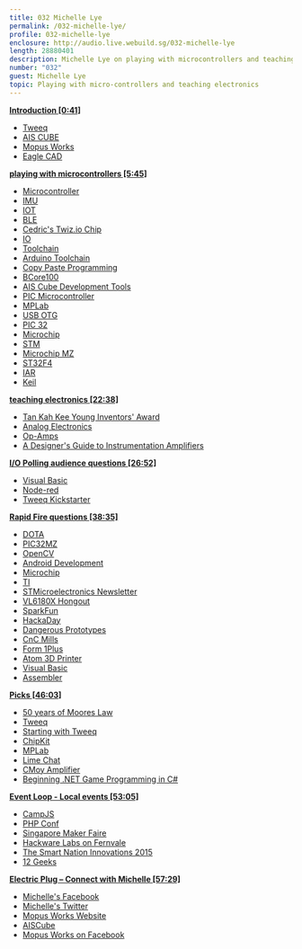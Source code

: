 ```yaml
---
title: 032 Michelle Lye
permalink: /032-michelle-lye/
profile: 032-michelle-lye
enclosure: http://audio.live.webuild.sg/032-michelle-lye
length: 28880401
description: Michelle Lye on playing with microcontrollers and teaching electronics.
number: "032"
guest: Michelle Lye
topic: Playing with micro-controllers and teaching electronics
---
```


**[Introduction [0:41]](#t=0:41)**

- [Tweeq](http://mopusworks.com/product-category/tweeq-core/)
- [AIS CUBE](http://www.aiscube.com/main/)
- [Mopus Works](http://mopusworks.com)
- [Eagle CAD](http://www.cadsoftusa.com/)

**[playing with microcontrollers [5:45]](#t=5:45)**

- [Microcontroller](http://en.wikipedia.org/wiki/Microcontroller)
- [IMU](http://en.wikipedia.org/wiki/Inertial_measurement_unit)
- [IOT](http://en.wikipedia.org/wiki/Internet_of_Things)
- [BLE](http://en.wikipedia.org/wiki/Bluetooth_low_energy)
- [Cedric's Twiz.io Chip](https://www.nordicsemi.com/eng/Products/Bluetooth-Smart-Bluetooth-low-energy/nRF51822)
- [IO](http://en.wikipedia.org/wiki/Input/output)
- [Toolchain](http://elinux.org/Toolchains)
- [Arduino Toolchain](https://github.com/arduino/toolchain-avr)
- [Copy Paste Programming](http://en.wikipedia.org/wiki/Copy_and_paste_programming)
- [BCore100](http://shop.aiscube.com/Microcontrollers/BlazingCore)
- [AIS Cube Development Tools](http://www.aiscube.com/main/development-tools)
- [PIC Microcontroller](http://en.wikipedia.org/wiki/PIC_microcontroller)
- [MPLab](http://www.microchip.com/pagehandler/en-us/family/mplabx/)
- [USB OTG](http://en.wikipedia.org/wiki/USB_On-The-Go)
- [PIC 32](http://www.microchip.com/pagehandler/en-us/family/32bit/)
- [Microchip](http://www.microchip.com)
- [STM](http://www.st.com/web/en/home.html)
- [Microchip MZ](http://www.microchip.com/pagehandler/en-us/family/32bit/architecture-pic32mzecfamily.html)
- [ST32F4](http://www.st.com/web/en/catalog/mmc/SC1169/SS1577)
- [IAR](https://www.iar.com/iar-embedded-workbench/)
- [Keil](http://www.keil.com/)

**[teaching electronics [22:38]](#t=22:38)**

- [Tan Kah Kee Young Inventors' Award](http://www.tkkfoundation.org.sg/tkk/foundation/young/invest_eng.shtml)
- [Analog Electronics](http://en.wikipedia.org/wiki/Analogue_electronics)
- [Op-Amps](http://en.wikipedia.org/wiki/Operational_amplifier)
- [A Designer's Guide to Instrumentation Amplifiers](http://www.analog.com/en/education/education-library/dh-designers-guide-to-instrumentation-amps.html)

**[I/O Polling audience questions [26:52]](#t=26:52)**

- [Visual Basic](http://en.wikipedia.org/wiki/Visual_Basic)
- [Node-red](http://nodered.org/)
- [Tweeq Kickstarter](https://www.kickstarter.com/projects/mopusworks/tweeq-micro-sized-arduino-compatible-platform-and)

**[Rapid Fire questions [38:35]](#t=38:35)**

- [DOTA](http://en.wikipedia.org/wiki/Defense_of_the_Ancients)
- [PIC32MZ](http://www.microchip.com/PIC32MZEmbeddedConnectivity(EC)family4161255)
- [OpenCV](http://opencv.org/)
- [Android Development](http://developer.android.com/index.html)
- [Microchip](http://microchip.com/)
- [TI](http://www.ti.com/)
- [STMicroelectronics Newsletter](https://my.st.com/cas/login?service)
- [VL6180X Hongout](https://www.youtube.com/watch?v=z67ZQhE1OLc)
- [SparkFun](http://www.sparkfun.com/)
- [HackaDay](http://hackaday.com/)
- [Dangerous Prototypes](http://dangerousprototypes.com/)
- [CnC Mills](http://en.wikipedia.org/wiki/Numerical_control#Mills)
- [Form 1Plus](http://formlabs.com/products/form-1-plus/)
- [Atom 3D Printer](http://www.atom3dp.com/en/atom2/)
- [Visual Basic](https://msdn.microsoft.com/en-us/library/2x7h1hfk.aspx)
- [Assembler](http://en.wikipedia.org/wiki/Assembly_language)

**[Picks [46:03]](#t=46:03)**

- [50 years of Moores Law](http://spectrum.ieee.org/static/special-report-50-years-of-moores-law)
- [Tweeq](http://mopusworks.com/product-category/tweeq-core/)
- [Starting with Tweeq](http://mopusworks.com/category/tutorials/)
- [ChipKit](http://chipkit.net/)
- [MPLab](http://www.microchip.com/pagehandler/en-us/family/mplabx/)
- [Lime Chat](http://limechat.net/mac/)
- [CMoy Amplifier](http://tangentsoft.net/audio/cmoy/)
- [Beginning .NET Game Programming in C#](http://www.amazon.com/Beginning-NET-Game-Programming-C)

**[Event Loop - Local events [53:05]](#t=53:05)**

- [CampJS](http://campjs.com/)
- [PHP Conf](http://launch.phpconf.asia/)
- [Singapore Maker Faire](http://makerfairesingapore.com/)
- [Hackware Labs on Fernvale](http://www.meetup.com/Hackware/events/221497364/)
- [The Smart Nation Innovations 2015 ](https://www.smartnation.sg/innovations)
- [12 Geeks](http://www.12geeks.com)

**[Electric Plug  – Connect with Michelle [57:29]](#t=57:29)**

- [Michelle's Facebook](https://www.facebook.com/mmolsj)
- [Michelle's Twitter](https://www.twitter.com/monolye)
- [Mopus Works Website](http://mopusworks.com/)
- [AISCube](http://www.aiscube.com)
- [Mopus Works on Facebook](http://facebook.com/mopusworks)
